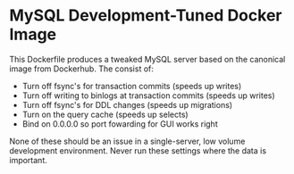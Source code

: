 # MySQL Development-Tuned Docker Image

This Dockerfile produces a tweaked MySQL server based on the canonical image from Dockerhub.
The consist of:

- Turn off fsync's for transaction commits (speeds up writes)
- Turn off writing to binlogs at transaction commits (speeds up writes)
- Turn off fsync's for DDL changes (speeds up migrations)
- Turn on the query cache (speeds up selects)
- Bind on 0.0.0.0 so port fowarding for GUI works right

None of these should be an issue in a single-server, low volume development environment. 
Never run these settings where the data is important.
